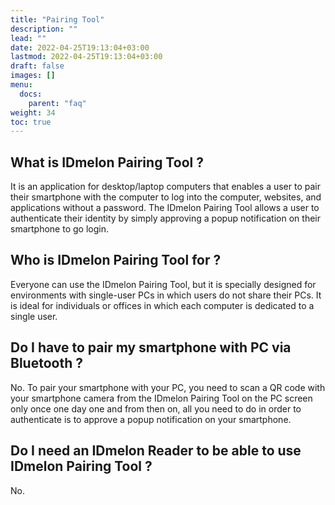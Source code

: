 ```yaml
---
title: "Pairing Tool"
description: ""
lead: ""
date: 2022-04-25T19:13:04+03:00
lastmod: 2022-04-25T19:13:04+03:00
draft: false
images: []
menu:
  docs:
    parent: "faq"
weight: 34
toc: true
---
```


## What is IDmelon Pairing Tool ?

It is an application for desktop/laptop computers that enables a user to pair their smartphone with the computer to log into the computer, websites, and applications without a password. The IDmelon Pairing Tool allows a user to authenticate their identity by simply approving a popup notification on their smartphone to go login.

## Who is IDmelon Pairing Tool for ?

Everyone can use the IDmelon Pairing Tool, but it is specially designed for environments with single-user PCs in which users do not share their PCs. It is ideal for individuals or offices in which each computer is dedicated to a single user.

## Do I have to pair my smartphone with PC via Bluetooth ?

No. To pair your smartphone with your PC, you need to scan a QR code with your smartphone camera from the IDmelon Pairing Tool on the PC screen only once one day one and from then on, all you need to do in order to authenticate is to approve a popup notification on your smartphone.

## Do I need an IDmelon Reader to be able to use IDmelon Pairing Tool ?

No.
